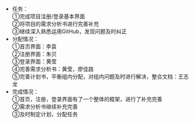 
 - 任务：<br>
①完成项目注册/登录基本界面<br>
②将项目的需求分析书进行完善补充<br>
③继续深入熟悉运用GitHub，发现问题及时纠正<br>
 - 分配情况：<br>
①首页界面：李袁<br>
②注册界面：朱贝<br>
③登录界面：黄莹<br>
④完善需求分析书：黄莹，廖佳路<br>
⑤完善计划书，平衡组内分配，对组内问题及时进行解决，整合文档：王志龙<br>
 - 完成情况：<br>
①首页，注册，登录界面有了一个整体的框架，进行了补充完善<br>
②需求分析书继续补充完善<br>
③及时制定计划，分配任务<br>
﻿